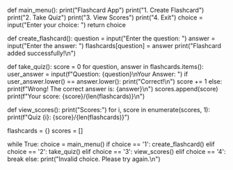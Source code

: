 def main_menu():
    print("Flashcard App")
    print("1. Create Flashcard")
    print("2. Take Quiz")
    print("3. View Scores")
    print("4. Exit")
    choice = input("Enter your choice: ")
    return choice

def create_flashcard():
    question = input("Enter the question: ")
    answer = input("Enter the answer: ")
    flashcards[question] = answer
    print("Flashcard added successfully!\n")

def take_quiz():
    score = 0
    for question, answer in flashcards.items():
        user_answer = input(f"Question: {question}\nYour Answer: ")
        if user_answer.lower() == answer.lower():
            print("Correct!\n")
            score += 1
        else:
            print(f"Wrong! The correct answer is: {answer}\n")
    scores.append(score)
    print(f"Your score: {score}/{len(flashcards)}\n")

def view_scores():
    print("Scores:")
    for i, score in enumerate(scores, 1):
        print(f"Quiz {i}: {score}/{len(flashcards)}")

flashcards = {}
scores = []

while True:
    choice = main_menu()
    if choice == '1':
        create_flashcard()
    elif choice == '2':
        take_quiz()
    elif choice == '3':
        view_scores()
    elif choice == '4':
        break
    else:
        print("Invalid choice. Please try again.\n")
